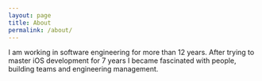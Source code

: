 ```yaml
---
layout: page
title: About
permalink: /about/
---
```


I am working in software engineering for more than 12 years. After trying to master iOS development for 7 years I became fascinated with people, building teams and engineering management.
